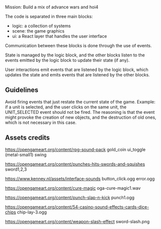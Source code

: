 Mission: Build a mix of advance wars and hoi4

The code is separated in three main blocks:

- logic: a collection of systems
- scene: the game graphics
- ui: a React layer that handles the user interface

Communication between these blocks is done through the use of events.

State is managed by the logic block, and the other blocks listen to the events
emitted by the logic block to update their state (if any).

User interactions emit events that are listened by the logic block, which
updates the state and emits events that are listened by the other blocks.

## Guidelines

Avoid firing events that just restate the current state of the game. Example: if
a unit is selected, and the user clicks on the same unit, the UNIT_SELECTED
event should not be fired. The reasoning is that the event might provoke the
creation of new objects, and the destruction of old ones, which is not necessary
in this case.

## Assets credits

https://opengameart.org/content/rpg-sound-pack gold_coin ui_toggle
(metal-small1) swing

https://opengameart.org/content/punches-hits-swords-and-squishes sword1,2,3

https://www.kenney.nl/assets/interface-sounds button_click.ogg error.ogg

https://opengameart.org/content/cure-magic oga-cure-magic1.wav

https://opengameart.org/content/punch-slap-n-kick punch1.ogg

https://opengameart.org/content/54-casino-sound-effects-cards-dice-chips
chip-lay-3.ogg

https://opengameart.org/content/weapon-slash-effect sword-slash.png
